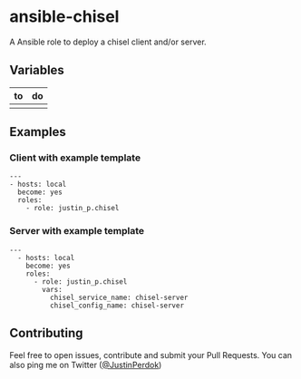 # ansible-chisel

A Ansible role to deploy a chisel client and/or server.

## Variables

| to  | do  |
| --- | --- |
|     |     |

## Examples

### Client with example template

```
---
- hosts: local
  become: yes
  roles:
    - role: justin_p.chisel
```

### Server with example template

```
---
  - hosts: local
    become: yes
    roles:
      - role: justin_p.chisel
        vars:
          chisel_service_name: chisel-server
          chisel_config_name: chisel-server
```

## Contributing

Feel free to open issues, contribute and submit your Pull Requests. You can also ping me on Twitter ([@JustinPerdok](https://twitter.com/JustinPerdok))
